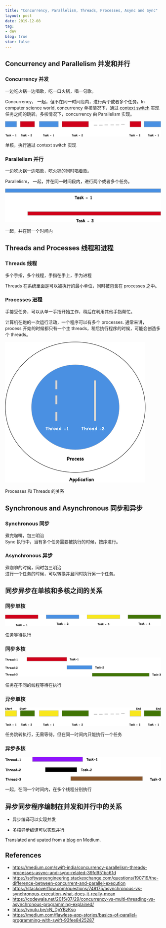 ```yaml
---
title: "Concurrency, Parallelism, Threads, Processes, Async and Sync"
layout: post
date: 2019-12-08
tag:
- dev
blog: true
star: false
---
```


## Concurrency and Parallelism 并发和并行

### Concurrency 并发

<div class="message"> 一边吃火锅一边唱歌，吃一口火锅，唱一句歌。</div>

Concurrency， 一起，但不在同一时间段内，进行两个或者多个任务。In computer science world, concurrency 单核情况下，通过 [context switch](http://www.linfo.org/context_switch.html) 实现任务之间的跳转。多核情况下，concurrency 由 Parallelism 实现。

<div class="sec-img">
  <img class="post-img" src="../assets/images/concurrency/concurrency.jpg">
  <p class="caption">单核，执行通过 context switch 实现</p>
</div>

### Parallelism 并行

<div class="message">一边吃火锅一边唱歌，吃火锅的同时唱着歌。</div>

Parallelism， 一起，并在同一时间段内，进行两个或者多个任务。

<div class="sec-img">
  <img class="post-img" src="../assets/images/concurrency/parallelism.jpg">
  <p class="caption">一起，并在同一个时间内</p>
</div>

## Threads and Processes 线程和进程

### Threads 线程

<div class="message">多个手指，多个线程，手指在手上，手为进程</div>

Threads 在系统里面是可以被执行的最小单位，同时被包含在 processes 之中。

### Processes 进程

<div class="message">手接受任务，可以从单一手指开始工作，稍后在利用其他手指帮忙。</div>

计算机在跑的一次运行活动，一个程序可以有多个 processes. 通常来讲，process 开始的时候都只有一个主 threads，稍后执行程序的时候，可能会创造多个 threads。

<div class="sec-img">
<img class="post-img concurrency" src="../assets/images/concurrency/distribution-of-processes-and-threads-in-applications.png">
  <p class="caption">Processes 和 Threads 的关系</p>
</div>

## Synchronous and Asynchronous 同步和异步

### Synchronous 同步

<div class="message">煮完咖啡，包三明治</div>
Sync 执行中，当有多个任务需要被执行的时候，按序进行。

### Asynchronous 异步
<div class="message">煮咖啡的时候，同时包三明治</div>
进行一个任务的时候，可以转换并且同时执行另一个任务。

## 同步异步在单核和多核之间的关系

### 同步单核

<div class="sec-img">
<img class="post-img" src="../assets/images/concurrency/sync-single-threaded.jpg">
  <p class="caption">任务等待执行</p>
  </div>

### 同步多核
  <div class="sec-img">
<img class="post-img" src="../assets/images/concurrency/sync-multi-threaded.jpg">
  <p class="caption">任务在不同的线程等待在执行</p>
  </div>

### 异步单核

<div class="sec-img">
<img class="post-img" src="../assets/images/concurrency/async-single-threaded.jpg">
  <p class="caption">任务跳转执行，无需等待，但在同一时间内只能执行一个任务</p>
  </div>

### 异步多核
  <div class="sec-img">
<img class="post-img" src="../assets/images/concurrency/async-multi-threaded.jpg">
  <p class="caption">一起，在同一个时间内，在多个线程分别执行</p>
  </div>

## 异步同步程序编制在并发和并行中的关系

* 异步编译可以实现并发

* 多核异步编译可以实现并行

Translated and upated from a [blog](https://medium.com/swift-india/concurrency-parallelism-threads-processes-async-and-sync-related-39fd951bc61d) on Medium.

## References

* https://medium.com/swift-india/concurrency-parallelism-threads-processes-async-and-sync-related-39fd951bc61d
* https://softwareengineering.stackexchange.com/questions/190719/the-difference-between-concurrent-and-parallel-execution
* https://stackoverflow.com/questions/748175/asynchronous-vs-synchronous-execution-what-does-it-really-mean
* https://codewala.net/2015/07/29/concurrency-vs-multi-threading-vs-asynchronous-programming-explained/
* https://youtu.be/cN_DpYBzKso
* https://medium.com/flawless-app-stories/basics-of-parallel-programming-with-swift-93fee8425287